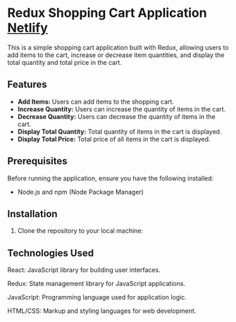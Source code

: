# Redux Shopping Cart Application [Netlify](https://grpreduxtask.netlify.app/)

This is a simple shopping cart application built with Redux, allowing users to add items to the cart, increase or decrease item quantities, and display the total quantity and total price in the cart.

## Features

- **Add Items:** Users can add items to the shopping cart.
- **Increase Quantity:** Users can increase the quantity of items in the cart.
- **Decrease Quantity:** Users can decrease the quantity of items in the cart.
- **Display Total Quantity:** Total quantity of items in the cart is displayed.
- **Display Total Price:** Total price of all items in the cart is displayed.

## Prerequisites

Before running the application, ensure you have the following installed:

- Node.js and npm (Node Package Manager)

## Installation

1. Clone the repository to your local machine:

## Technologies Used

React: JavaScript library for building user interfaces.

Redux: State management library for JavaScript applications.

JavaScript: Programming language used for application logic.

HTML/CSS: Markup and styling languages for web development.
